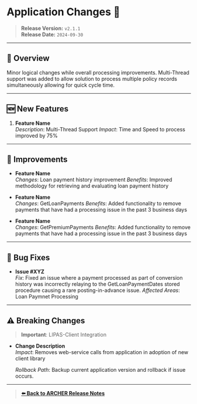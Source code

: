 # Application Changes 🚀

> **Release Version:** `v2.1.1`  
> **Release Date:** `2024-09-30`

---

## 📄 Overview

Minor logical changes while overall processing improvements. Multi-Thread support was added to allow solution to process multiple policy records simultaneously allowing for quick cycle time.

---

## 🆕 New Features

1. **Feature Name**  
   _Description_: Multi-Thread Support
   _Impact_: Time and Speed to process improved by 75%

---

## 🔄 Improvements

- **Feature Name**  
  _Changes_: Loan payment history improvement
  _Benefits_: Improved methodology for retrieving and evaluating loan payment history

- **Feature Name**  
  _Changes_:  GetLoanPayments
  _Benefits_: Added functionality to remove payments that have had a processing issue in the past 3 business days

- **Feature Name**  
  _Changes_:  GetPremiumPayments
  _Benefits_: Added functionality to remove payments that have had a processing issue in the past 3 business days


---

## 🐞 Bug Fixes

- **Issue #XYZ**  
  _Fix_: Fixed an issue where a payment processed as part of conversion history was incorrectly relaying to the GetLoanPaymentDates stored procedure causing a rare posting-in-advance issue.
  _Affected Areas_: Loan Paymnet Processing


---

## ⚠️ Breaking Changes

> **Important**: LIPAS-Client Integration

- **Change Description**  
  _Impact_: Removes web-service calls from application in adoption of new client library

  _Rollback Path_: Backup current application version and rollback if issue occurs.

---

> **[⬅️ Back to ARCHER Release Notes](../ARCHER-2.1.1/2.1.1.md)**